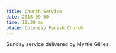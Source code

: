 ```yaml
---
title: Church Service
date: 2018-09-30
time: 11.30 am
place: Colonsay Parish Church
---
```


Sunday service delivered by Myrtle Gillies.
